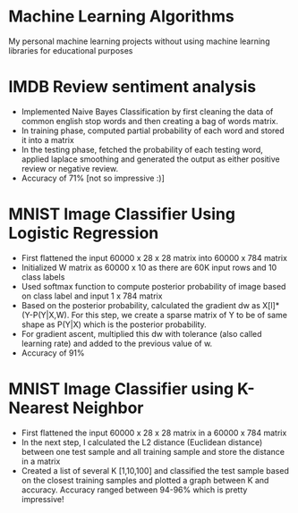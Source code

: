 # Machine Learning Algorithms
My personal machine learning projects without using machine learning libraries for educational purposes

# IMDB Review sentiment analysis #
* Implemented Naive Bayes Classification by first cleaning the data of common english stop words and then creating a bag of words matrix.
* In training phase, computed partial probability of each word and stored it into a matrix
* In the testing phase, fetched the probability of each testing word, applied laplace smoothing and generated the output as either positive review or negative review.
* Accuracy of 71% [not so impressive :)]

# MNIST Image Classifier Using Logistic Regression #
* First flattened the input 60000 x 28 x 28 matrix into 60000 x 784 matrix
* Initialized W matrix as 60000 x 10 as there are 60K input rows and 10 class labels
* Used softmax function to compute posterior probability of image based on class label and input 1 x 784 matrix
* Based on the posterior probability, calculated the gradient dw as X[l]*(Y-P(Y|X,W). For this step, we create a sparse matrix of Y to be of same shape as P(Y|X) which is the posterior probability.
* For gradient ascent, multiplied this dw with tolerance (also called learning rate) and added to the previous value of w.
* Accuracy of 91%

# MNIST Image Classifier using K-Nearest Neighbor #
* First flattened the input 60000 x 28 x 28 matrix in a 60000 x 784 matrix
* In the next step, I calculated the L2 distance (Euclidean distance) between one test sample and all training sample and store the distance in a matrix
* Created a list of several K [1,10,100] and classified the test sample based on the closest training samples and plotted a graph between K and accuracy. Accuracy ranged between 94-96% which is pretty impressive!
